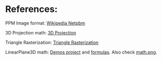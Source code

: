 # References:

PPM Image format: 
    [Wikipedia Netpbm](https://en.wikipedia.org/wiki/Netpbm)

3D Projection math:
    [3D Projection](https://en.wikipedia.org/wiki/3D_projection)

Triangle Rasterization:
    [Triangle Rasterization](https://joshbeam.com/articles/triangle_rasterization/)

LinearPlane3D math:
    [Demos project](https://www.desmos.com/3d/577a697eb9) and
    [formulas](https://www.youtube.com/watch?v=rL9UXzZYYo4).
    Also check [math.png](https://github.com/thbop/RawCpp3D/blob/main/references/math.png).

